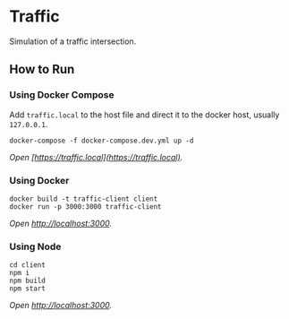 # Traffic

Simulation of a traffic intersection.

## How to Run

### Using Docker Compose

Add `traffic.local` to the host file and direct it to the docker host, usually `127.0.0.1`.

```
docker-compose -f docker-compose.dev.yml up -d
```

_Open [https://traffic.local](https://traffic.local)._

### Using Docker

```
docker build -t traffic-client client
docker run -p 3000:3000 traffic-client
```
_Open [http://localhost:3000](http://localhost:3000)._

### Using Node

```
cd client
npm i
npm build
npm start
```

_Open [http://localhost:3000](http://localhost:3000)._
